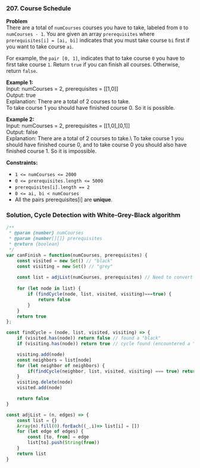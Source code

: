 ### 207. Course Schedule

**Problem**\
There are a total of `numCourses` courses you have to take, labeled from `0` to `numCourses - 1`. You are given an array `prerequisites` where `prerequisites[i] = [ai, bi]` indicates that you must take course `bi` first if you want to take course `ai`.

For example, the `pair [0, 1]`, indicates that to take course `0` you have to first take course `1`.
Return `true` if you can finish all courses. Otherwise, return `false`.

**Example 1:**\
Input: numCourses = 2, prerequisites = [[1,0]]\
Output: true\
Explanation: There are a total of 2 courses to take. \
To take course 1 you should have finished course 0. So it is possible.

**Example 2:**\
Input: numCourses = 2, prerequisites = [[1,0],[0,1]]\
Output: false\
Explanation: There are a total of 2 courses to take.\ 
To take course 1 you should have finished course 0, and to take course 0 you should also have finished course 1. So it is impossible.

**Constraints:**
- `1 <= numCourses <= 2000`
- `0 <= prerequisites.length <= 5000`
- `prerequisites[i].length == 2`
- `0 <= ai, bi < numCourses`
- All the pairs prerequisites[i] are **unique**.

### Solution, Cycle Detection with White-Grey-Black algorithm
```js
/**
 * @param {number} numCourses
 * @param {number[][]} prerequisites
 * @return {boolean}
 */
var canFinish = function(numCourses, prerequisites) {
    const visited = new Set() // "black"
    const visiting = new Set() // "grey"
    
    const list = adjList(numCourses, prerequisites) // Need to convert list of edges to adjacency list
    
    for (let node in list) {
        if (findCycle(node, list, visited, visiting)===true) {
            return false
        }
    }
    return true
};

const findCycle = (node, list, visited, visiting) => {
    if (visited.has(node)) return false // found a "black"
    if (visiting.has(node)) return true // cycle found (encountered a "grey")

    visiting.add(node)
    const neighbors = list[node]
    for (let neighbor of neighbors) {
        if(findCycle(neighbor, list, visited, visiting) === true) return true
    }
    visiting.delete(node)
    visited.add(node)

    return false
}

const adjList = (n, edges) => {
    const list = {}
    Array(n).fill(0).forEach((_,i)=> list[i] = [])
    for (let edge of edges) {
        const [to, from] = edge
        list[to].push(String(from))
    }
    return list
}
```
